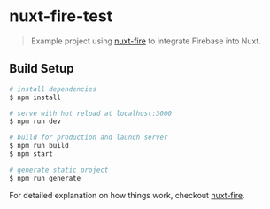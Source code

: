 # nuxt-fire-test

> Example project using [nuxt-fire](https://github.com/lupas/nuxt-fire) to integrate Firebase into Nuxt.

## Build Setup

```bash
# install dependencies
$ npm install

# serve with hot reload at localhost:3000
$ npm run dev

# build for production and launch server
$ npm run build
$ npm start

# generate static project
$ npm run generate
```

For detailed explanation on how things work, checkout [nuxt-fire](https://github.com/lupas/nuxt-fire).
